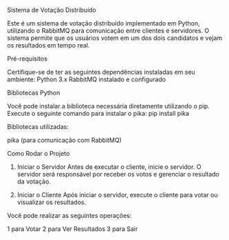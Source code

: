 Sistema de Votação Distribuído

Este é um sistema de votação distribuído implementado em Python, utilizando o RabbitMQ para comunicação entre clientes e servidores. O sistema permite que os usuários votem em um dos dois candidatos e vejam os resultados em tempo real.

Pré-requisitos

Certifique-se de ter as seguintes dependências instaladas em seu ambiente:
Python 3.x
RabbitMQ instalado e configurado

Bibliotecas Python

Você pode instalar a biblioteca necessária diretamente utilizando o pip. Execute o seguinte comando para instalar o pika:
pip install pika

Bibliotecas utilizadas:

pika (para comunicação com RabbitMQ)

Como Rodar o Projeto

1. Iniciar o Servidor
Antes de executar o cliente, inicie o servidor. O servidor será responsável por receber os votos e gerenciar o resultado da votação.


2. Iniciar o Cliente
Após iniciar o servidor, execute o cliente para votar ou visualizar os resultados.


Você pode realizar as seguintes operações:

1 para Votar
2 para Ver Resultados
3 para Sair
